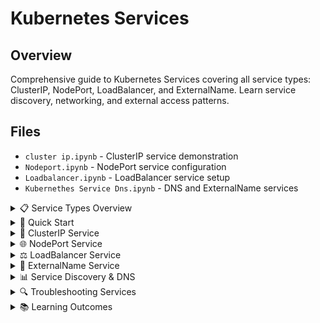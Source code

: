 # Kubernetes Services

## Overview
Comprehensive guide to Kubernetes Services covering all service types: ClusterIP, NodePort, LoadBalancer, and ExternalName. Learn service discovery, networking, and external access patterns.

## Files
- `cluster ip.ipynb` - ClusterIP service demonstration
- `Nodeport.ipynb` - NodePort service configuration
- `Loadbalancer.ipynb` - LoadBalancer service setup
- `Kubernethes Service Dns.ipynb` - DNS and ExternalName services

<details>
<summary>📋 Service Types Overview</summary>

### Purpose
- Learn Kubernetes service networking
- Understand service discovery mechanisms
- Practice external access patterns
- Master load balancing and traffic routing

### Service Architecture
```mermaid
graph TB
    A[External Traffic] --> B[LoadBalancer]
    A --> C[NodePort]
    
    B --> D[Service]
    C --> D
    E[Internal Traffic] --> F[ClusterIP]
    F --> D
    
    D --> G[Pod 1]
    D --> H[Pod 2]
    D --> I[Pod 3]
    
    J[ExternalName] --> K[External Service]
    
    subgraph "Service Types"
        L[ClusterIP - Internal Only]
        M[NodePort - Node Access]
        N[LoadBalancer - External LB]
        O[ExternalName - DNS Alias]
    end
    
    subgraph "Traffic Flow"
        P[Client Request]
        Q[Service Discovery]
        R[Load Balancing]
        S[Pod Selection]
    end
    
    P --> Q
    Q --> R
    R --> S
```

</details>

<details>
<summary>🚀 Quick Start</summary>

### Prerequisites
- Kubernetes cluster running
- kubectl configured
- Basic understanding of pods and deployments

### Setup Test Application
```bash
# Create deployment
kubectl create deployment httpenv --image=bretfisher/httpenv

# Scale to multiple replicas
kubectl scale deployment/httpenv --replicas=10

# Verify pods
kubectl get pods
```

### Service Creation Examples
```bash
# ClusterIP (default)
kubectl expose deployment/httpenv --port 8888

# NodePort
kubectl expose deployment/httpenv --port 8888 --name httpenv-np --type NodePort

# LoadBalancer
kubectl expose deployment/httpenv --port 8888 --name httpenv-lb --type LoadBalancer

# ExternalName
kubectl create service externalname httpenv-external --external-name=host.docker.internal --tcp=8888:8888
```

</details>

<details>
<summary>🔧 ClusterIP Service</summary>

### Characteristics
- **Default service type**
- **Internal cluster access only**
- **Stable internal IP address**
- **DNS-based service discovery**

### Use Cases
- Internal microservice communication
- Database access from applications
- API backends
- Internal load balancing

### Configuration
```yaml
apiVersion: v1
kind: Service
metadata:
  name: httpenv
spec:
  selector:
    app: httpenv
  ports:
    - port: 8888
      targetPort: 8888
  type: ClusterIP
```

### Testing ClusterIP
```bash
# Create test pod for internal access
kubectl run tmp-shell --restart=Never --image=bretfisher/netshoot -- curl httpenv:8888

# Check logs
kubectl logs tmp-shell

# Verify service discovery
kubectl run -it --rm debug --image=busybox --restart=Never -- nslookup httpenv
```

</details>

<details>
<summary>🌐 NodePort Service</summary>

### Characteristics
- **Exposes service on each node's IP**
- **Accessible from outside cluster**
- **Port range: 30000-32767**
- **Includes ClusterIP functionality**

### Use Cases
- Development and testing
- Simple external access
- Legacy application integration
- Direct node access requirements

### Configuration
```yaml
apiVersion: v1
kind: Service
metadata:
  name: httpenv-np
spec:
  selector:
    app: httpenv
  ports:
    - port: 8888
      targetPort: 8888
      nodePort: 32318
  type: NodePort
```

### Access Patterns
```bash
# Access via node IP and port
curl <node-ip>:32318

# Access via localhost (if running locally)
curl localhost:32318

# Get assigned port
kubectl get services httpenv-np
```

</details>

<details>
<summary>⚖️ LoadBalancer Service</summary>

### Characteristics
- **Cloud provider integration**
- **External IP assignment**
- **Automatic load balancer provisioning**
- **Production-ready external access**

### Use Cases
- Production web applications
- Public API endpoints
- High availability services
- Cloud-native applications

### Configuration
```yaml
apiVersion: v1
kind: Service
metadata:
  name: httpenv-lb
spec:
  selector:
    app: httpenv
  ports:
    - port: 8888
      targetPort: 8888
  type: LoadBalancer
```

### Cloud Provider Support
```bash
# AWS - Creates ELB/ALB
# GCP - Creates Cloud Load Balancer
# Azure - Creates Azure Load Balancer
# Local (Docker Desktop) - Uses localhost

# Check external IP
kubectl get services httpenv-lb

# Access via external IP
curl <external-ip>:8888
```

</details>

<details>
<summary>🔗 ExternalName Service</summary>

### Characteristics
- **DNS alias for external services**
- **No proxy or load balancing**
- **CNAME record creation**
- **External service integration**

### Use Cases
- External database connections
- Third-party API integration
- Legacy system migration
- Service abstraction

### Configuration
```yaml
apiVersion: v1
kind: Service
metadata:
  name: httpenv-external
spec:
  type: ExternalName
  externalName: host.docker.internal
  ports:
    - port: 8888
```

### DNS Resolution
```bash
# Service acts as DNS alias
kubectl run -it --rm debug --image=busybox --restart=Never -- nslookup httpenv-external

# Direct external access
curl host.docker.internal:8888
```

</details>

<details>
<summary>📊 Service Discovery & DNS</summary>

### Kubernetes DNS
```mermaid
graph TB
    A[Pod] --> B[Service Name]
    B --> C[DNS Resolution]
    C --> D[Service IP]
    D --> E[Endpoint Selection]
    E --> F[Target Pod]
    
    subgraph "DNS Patterns"
        G[service-name]
        H[service-name.namespace]
        I[service-name.namespace.svc.cluster.local]
    end
    
    subgraph "Service Discovery"
        J[Environment Variables]
        K[DNS Lookup]
        L[Service Mesh]
    end
```

### DNS Naming Conventions
```bash
# Same namespace
curl httpenv:8888

# Different namespace
curl httpenv.default:8888

# Fully qualified
curl httpenv.default.svc.cluster.local:8888
```

### Environment Variables
```bash
# Kubernetes injects service info
echo $HTTPENV_SERVICE_HOST
echo $HTTPENV_SERVICE_PORT

# List all service variables
env | grep HTTPENV
```

</details>

<details>
<summary>🔍 Troubleshooting Services</summary>

### Common Issues
1. **Service not accessible**
2. **Wrong port configuration**
3. **Selector mismatch**
4. **DNS resolution problems**

### Debugging Commands
```bash
# Check service details
kubectl describe service httpenv
kubectl get endpoints httpenv

# Verify pod labels
kubectl get pods --show-labels
kubectl get pods -l app=httpenv

# Test connectivity
kubectl run -it --rm debug --image=nicolaka/netshoot --restart=Never

# Check DNS
kubectl run -it --rm debug --image=busybox --restart=Never -- nslookup kubernetes.default
```

### Service Validation
```bash
# Check service endpoints
kubectl get endpoints

# Verify service selector
kubectl describe service httpenv | grep Selector

# Test port forwarding
kubectl port-forward service/httpenv 8080:8888
curl localhost:8080
```

</details>

<details>
<summary>📚 Learning Outcomes</summary>

### Service Concepts
- Service types and use cases
- Load balancing mechanisms
- Service discovery patterns
- External access strategies

### Networking Skills
- Kubernetes DNS understanding
- Port mapping and forwarding
- Network troubleshooting
- Service mesh basics

### Production Readiness
- High availability patterns
- Security considerations
- Performance optimization
- Monitoring and observability

### Best Practices
- Appropriate service type selection
- Proper labeling and selectors
- Health checks and readiness probes
- Resource management

</details>